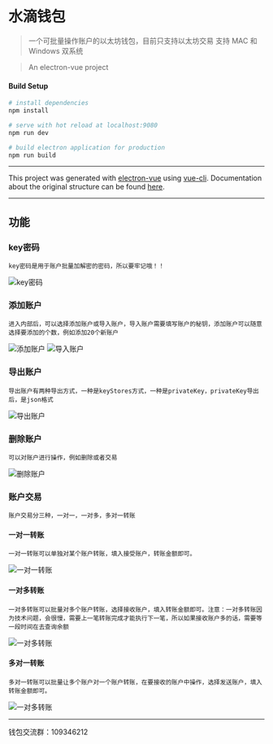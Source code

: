 # 水滴钱包

> 一个可批量操作账户的以太坊钱包，目前只支持以太坊交易
> 支持 MAC 和 Windows 双系统

> An electron-vue project

#### Build Setup

``` bash
# install dependencies
npm install

# serve with hot reload at localhost:9080
npm run dev

# build electron application for production
npm run build


```

---

This project was generated with [electron-vue](https://github.com/SimulatedGREG/electron-vue) using [vue-cli](https://github.com/vuejs/vue-cli). Documentation about the original structure can be found [here](https://simulatedgreg.gitbooks.io/electron-vue/content/index.html).

---

## 功能

### key密码
    key密码是用于账户批量加解密的密码，所以要牢记哦！！
   ![key密码][1]

### 添加账户
    进入内部后，可以选择添加账户或导入账户，导入账户需要填写账户的秘钥，添加账户可以随意选择要添加的个数，例如添加20个新账户
   ![添加账户][2]
   ![导入账户][3]

### 导出账户
    导出账户有两种导出方式，一种是keyStores方式，一种是privateKey，privateKey导出后，是json格式
   ![导出账户][5]

### 删除账户
    可以对账户进行操作，例如删除或者交易
   ![删除账户][4]

### 账户交易
    账户交易分三种，一对一，一对多，多对一转账

#### 一对一转账
    一对一转账可以单独对某个账户转账，填入接受账户，转账金额即可。
   ![一对一转账][6]

#### 一对多转账
    一对多转账可以批量对多个账户转账，选择接收账户，填入转账金额即可。注意：一对多转账因为技术问题，会很慢，需要上一笔转账完成才能执行下一笔，所以如果接收账户多的话，需要等一段时间在去查询余额
   ![一对多转账][7]

#### 多对一转账
    多对一转账可以批量让多个账户对一个账户转账，在要接收的账户中操作，选择发送账户，填入转账金额即可。
   ![一对多转账][7]

---
钱包交流群：109346212

[1]: https://raw.githubusercontent.com/chengle123/waterDropWallet/master/img/1.png
[2]: https://raw.githubusercontent.com/chengle123/waterDropWallet/master/img/2.png
[3]: https://raw.githubusercontent.com/chengle123/waterDropWallet/master/img/3.png
[4]: https://raw.githubusercontent.com/chengle123/waterDropWallet/master/img/4.png
[5]: https://raw.githubusercontent.com/chengle123/waterDropWallet/master/img/5.png
[6]: https://raw.githubusercontent.com/chengle123/waterDropWallet/master/img/6.png
[7]: https://raw.githubusercontent.com/chengle123/waterDropWallet/master/img/7.png
[8]: https://raw.githubusercontent.com/chengle123/waterDropWallet/master/img/8.png
